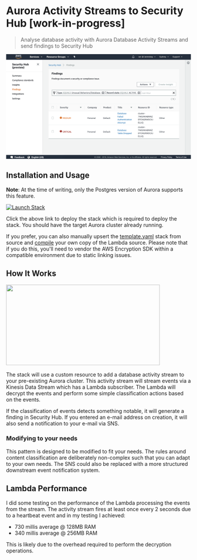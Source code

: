 # Aurora Activity Streams to Security Hub [work-in-progress]

> Analyse database activity with Aurora Database Activity Streams and send findings to Security Hub

![Screenshot](screen.png)

## Installation and Usage

**Note**: At the time of writing, only the Postgres version of Aurora supports this feature.

[![Launch Stack](https://cdn.rawgit.com/buildkite/cloudformation-launch-stack-button-svg/master/launch-stack.svg)](https://console.aws.amazon.com/cloudformation/home#/stacks/new?stackName=test-activity-stream&templateURL=https://s3.amazonaws.com/ianmckay-ap-southeast-2/activitystream/template.yaml)

Click the above link to deploy the stack which is required to deploy the stack. You should have the target Aurora cluster already running.

If you prefer, you can also manually upsert the [template.yaml](template.yaml) stack from source and [compile](COMPILING.md) your own copy of the Lambda source. Please note that if you do this, you'll need to vendor the AWS Encryption SDK within a compatible environment due to static linking issues.

## How It Works

<img src="https://raw.githubusercontent.com/iann0036/aurora-activity-streams-sechub/master/arch.png" width="419" height="219" />

The stack will use a custom resource to add a database activity stream to your pre-existing Aurora cluster. This activity stream will stream events via a Kinesis Data Stream which has a Lambda subscriber. The Lambda will decrypt the events and perform some simple classification actions based on the events.

If the classification of events detects something notable, it will generate a finding in Security Hub. If you entered an e-mail address on creation, it will also send a notification to your e-mail via SNS.

### Modifying to your needs

This pattern is designed to be modified to fit your needs. The rules around content classification are deliberately non-complex such that you can adapt to your own needs. The SNS could also be replaced with a more structured downstream event notification system.

## Lambda Performance

I did some testing on the performance of the Lambda processing the events from the stream. The activity stream fires at least once every 2 seconds due to a heartbeat event and in my testing I achieved:

* 730 millis average @ 128MB RAM
* 340 millis average @ 256MB RAM

This is likely due to the overhead required to perform the decryption operations.
